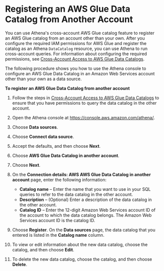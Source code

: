 # Registering an AWS Glue Data Catalog from Another Account<a name="data-sources-glue-cross-account"></a>

You can use Athena's cross\-account AWS Glue catalog feature to register an AWS Glue catalog from an account other than your own\. After you configure the required IAM permissions for AWS Glue and register the catalog as an Athena `DataCatalog` resource, you can use Athena to run cross\-account queries\. For information about configuring the required permissions, see [Cross\-Account Access to AWS Glue Data Catalogs](security-iam-cross-account-glue-catalog-access.md)\.

The following procedure shows you how to use the Athena console to configure an AWS Glue Data Catalog in an Amazon Web Services account other than your own as a data source\.

**To register an AWS Glue Data Catalog from another account**

1. Follow the steps in [Cross\-Account Access to AWS Glue Data Catalogs](security-iam-cross-account-glue-catalog-access.md) to ensure that you have permissions to query the data catalog in the other account\.

1. Open the Athena console at [https://console\.aws\.amazon\.com/athena/](https://console.aws.amazon.com/athena/home)\.

1. Choose **Data sources**\.

1. Choose **Connect data source**\.

1. Accept the defaults, and then choose **Next**\.

1. Choose **AWS Glue Data Catalog in another account**\.

1. Choose **Next**\.

1. On the **Connection details: AWS AWS Glue Data Catalog in another account** page, enter the following information:
   + **Catalog name** – Enter the name that you want to use in your SQL queries to refer to the data catalog in the other account\.
   + **Description** – \(Optional\) Enter a description of the data catalog in the other account\.
   + **Catalog ID** – Enter the 12\-digit Amazon Web Services account ID of the account to which the data catalog belongs\. The Amazon Web Services account ID is the catalog ID\.

1. Choose **Register**\. On the **Data sources** page, the data catalog that you entered is listed in the **Catalog name** column\.

1. To view or edit information about the new data catalog, choose the catalog, and then choose **Edit**\.

1. To delete the new data catalog, choose the catalog, and then choose **Delete**\.